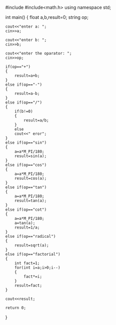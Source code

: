 #include<iostream>
#include<math.h>
using namespace std;

int main()
{
	float a,b,result=0;
	string op;
	
	cout<<"enter a: ";
	cin>>a;
	
	cout<<"enter b: ";
	cin>>b;
	
	cout<<"enter the oparator: ";
	cin>>op;
	
	if(op=="+")
	{
		result=a+b;
	}
	else if(op=="-")
	{
		result=a-b;		
	}
	else if(op=="/")
	{
		if(b!=0)
		{
			result=a/b;
		}
		else
		cout<<" eror";
	}
	else if(op=="sin")
	{
		a=a*M_PI/180;
		result=sin(a);
	}
	else if(op=="cos")
	{
		a=a*M_PI/180;
		result=cos(a);
	}
	else if(op=="tan")
	{
		a=a*M_PI/180;
		result=tan(a);
	}
	else if(op=="cot")
	{
		a=a*M_PI/180;
		a=tan(a);
		result=1/a;
	}
	else if(op=="radical")
	{
		result=sqrt(a);
	}
	else if(op=="factorial")
	{
		int fact=1;
		for(int i=a;i>0;i--)
		{
			fact*=i;
		}
		result=fact;
	}
		
	cout<<result;
	
	return 0;
}
